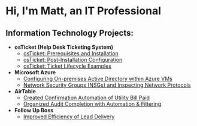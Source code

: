 <h1>Hi, I'm Matt, an IT Professional</h1>
 
<h2>Information Technology Projects:</h2>

- <b>osTicket (Help Desk Ticketing System)</b>
  - [osTicket: Prerequisites and Installation](https://github.com/mromerodriven/osticket-prereqs)
  - [osTicket: Post-Installation Configuration](https://github.com/mromerodriven/post-install-config)
  - [osTicket: Ticket Lifecycle Examples](https://github.com/mromerodriven/ticket-lifecycle)
- <b>Microsoft Azure</b>
  - [Configuring On-premises Active Directory within Azure VMs](https://github.com/mromerodriven/configure-ad)
  - [Network Security Groups (NSGs) and Inspecting Network Protocols](https://github.com/mromerodriven/azure-network-protocols)
- <b>AirTable</b>
  - [Created Confirmation Automation of Utility Bill Paid](https://github.com/mromerodriven/at-utility-confirmation)
  - [Organized Audit Completion with Automation & Filtering](https://github.com/mromerodriven/at-audit-organization)
- <b>Follow Up Boss</b>
  - [Improved Efficiency of Lead Delivery](https://github.com/mromerodriven/fub-lead-delivery)


<!---
mromerodriven/mromerodriven is a ✨ special ✨ repository because its `README.md` (this file) appears on your GitHub profile.
You can click the Preview link to take a look at your changes.
--->
